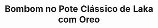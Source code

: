 ---
title: Bombom no Pote Clássico de Laka com Oreo
description: 
category: Bombons
subcategory: Pote
flavor: Laka com Oreo
price: 16
---